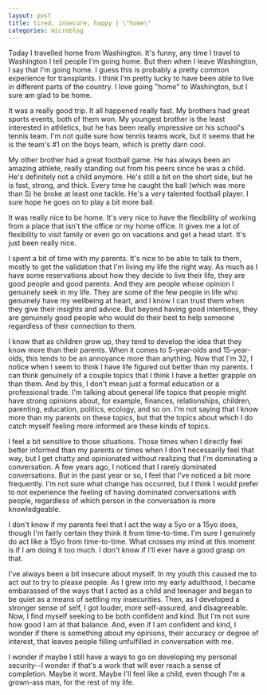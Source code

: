 ```yaml
---
layout: post
title: tired, insecure, happy | \"home\"
categories: microblog
---
```


Today I travelled home from Washington. It's funny, any time I travel to Washington I tell people I'm going home. But then when I leave Washington, I say that I'm going home. I guess this is probably a pretty common experience for transplants. I think I'm pretty lucky to have been able to live in different parts of the country. I love going "home" to Washington, but I sure am glad to be home. 

It was a really good trip. It all happened really fast. My brothers had great sports events, both of them won. My youngest brother is the least interested in athletics, but he has been really impressive on his school's tennis team. I'm not quite sure how tennis teams work, but it seems that he is the team's #1 on the boys team, which is pretty darn cool. 

My other brother had a great football game. He has always been an amazing athlete, really standing out from his peers since he was a child. He's definitely not a child anymore. He's still a bit on the short side, but he is fast, strong, and thick. Every time he caught the ball (which was more than 5) he broke at least one tackle. He's a very talented football player. I sure hope he goes on to play a bit more ball.

It was really nice to be home. It's very nice to have the flexibility of working from a place that isn't the office or my home office. It gives me a lot of flexibility to visit family or even go on vacations and get a head start. It's just been really nice. 

I spent a bit of time with my parents. It's nice to be able to talk to them, mostly to get the validation that I'm living my life the right way. As much as I have some reservations about how they decide to live their life, they are good people and good parents. And they are people whose opinion I genuinely seek in my life. They are some of the few people in life who genuinely have my wellbeing at heart, and I know I can trust them when they give their insights and advice. But beyond having good intentions, they are genuinely good people who would do their best to help someone regardless of their connection to them. 

I know that as children grow up, they tend to develop the idea that they know more than their parents. When it comes to 5-year-olds and 15-year-olds, this tends to be an annoyance more than anything. Now that I'm 32, I notice when I seem to think I have life figured out better than my parents. I can think genuinely of a couple topics that I think I have a better grapple on than them. And by this, I don't mean just a formal education or a professional trade. I'm talking about general life topics that people might have strong opinions about, for example, finances, relationships, children, parenting, education, politics, ecology, and so on. I'm not saying that I know more than my parents on these topics, but that the topics
about which I do catch myself feeling more informed are these kinds of topics. 

I feel a bit sensitive to those situations. Those times when I directly feel better informed than my parents or times when I don't necessarily feel that way, but I get chatty and opinionated without realizing that I'm dominating a conversation. A few years ago, I noticed that I rarely dominated conversations. But in the past year or so, I feel that I've noticed a bit more frequently. I'm not sure what change has occurred, but I think I would prefer to not experience the feeling of having dominated conversations with people, regardless of which person in the conversation is more knowledgeable. 

I don't know if my parents feel that I act the way a 5yo or a 15yo does, though I'm fairly certain they think it from time-to-time. I'm sure I genuinely do act like a 15yo from time-to-time. What crosses my mind at this moment is if I am doing it too much. I don't know if I'll ever have a good grasp on that. 

I've always been a bit insecure about myself. In my youth this caused me to act out to try to please people. As I grew into my early adulthood, I became embarassed of the ways that I acted as a child and teenager and began to be quiet as a means of settling my insecurities. Then, as I developed a stronger sense of self, I got louder, more self-assured, and disagreeable. Now, I find myself seeking to be both confident and kind. But I'm not sure how good I am at that balance. And, even if I am confident and kind, I wonder if there is something about my opinions, their accuracy or degree of interest, that leaves people filling unfulfilled in conversation with me. 

I wonder if maybe I still have a ways to go on developing my personal security--I wonder if that's a work that will ever reach a sense of completion. Maybe it wont. Maybe I'll feel like a child, even though I'm a grown-ass man, for the rest of my life.
